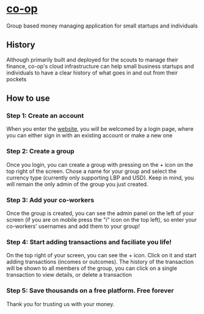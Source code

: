 # [co-op](http://co-op-money-manager.herokuapp.com)
Group based money managing application for small startups and individuals

## History
Although primarily built and deployed for the scouts to manage their finance, co-op's cloud infrastructure can help small business startups and individuals to have a clear history of what goes in and out from their pockets

## How to use

### Step 1: Create an account
When you enter the [website](http://co-op-money-manager.herokuapp.com), you will be welcomed by a login page, where you can either sign in with an existing account or make a new one

### Step 2: Create a group
Once you login, you can create a group with pressing on the + icon on the top right of the screen. Chose a name for your group and select the currency type (currently only supporting LBP and USD). Keep in mind, you will remain the only admin of the group you just created.

### Step 3: Add your co-workers
Once the group is created, you can see the admin panel on the left of your screen (if you are on mobile press the "i" icon on the top left), so enter your co-workers' usernames and add them to your group!

### Step 4: Start adding transactions and faciliate you life!
On the top right of your screen, you can see the + icon. Click on it and start adding transactions (incomes or outcomes). The history of the transaction will be shown to all members of the group, you can click on a single transaction to view details, or delete a transaction

### Step 5: Save thousands on a free platform. Free forever
Thank you for trusting us with your money.
